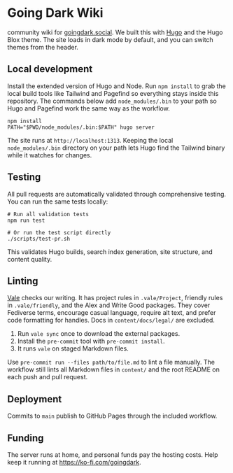 # Going Dark Wiki

community wiki for [goingdark.social](https://goingdark.social).
We built this with [Hugo](https://gohugo.io) and the Hugo Blox theme.
The site loads in dark mode by default, and you can switch themes from the header.

## Local development

Install the extended version of Hugo and Node. Run `npm install` to grab the local build tools like Tailwind and Pagefind so everything stays inside this repository. The commands below add `node_modules/.bin` to your path so Hugo and Pagefind work the same way as the workflow.

```shell
npm install
PATH="$PWD/node_modules/.bin:$PATH" hugo server
```

The site runs at `http://localhost:1313`. Keeping the local `node_modules/.bin` directory on your path lets Hugo find the Tailwind binary while it watches for changes.

## Testing

All pull requests are automatically validated through comprehensive testing. You can run the same tests locally:

```shell
# Run all validation tests
npm run test

# Or run the test script directly
./scripts/test-pr.sh
```

This validates Hugo builds, search index generation, site structure, and content quality.

## Linting

[Vale](https://vale.sh) checks our writing. It has project rules in `.vale/Project`, friendly rules in `.vale/friendly`, and the Alex and Write Good packages. They cover Fediverse terms, encourage casual language, require alt text, and prefer code formatting for handles. Docs in `content/docs/legal/` are excluded.

1. Run `vale sync` once to download the external packages.
2. Install the `pre-commit` tool with `pre-commit install`.
3. It runs `vale` on staged Markdown files.

Use `pre-commit run --files path/to/file.md` to lint a file manually. The workflow still lints all Markdown files in `content/` and the root README on each push and pull request.

## Deployment

Commits to `main` publish to GitHub Pages through the included workflow.

## Funding

The server runs at home, and personal funds pay the hosting costs. Help keep it running at <https://ko-fi.com/goingdark>.

